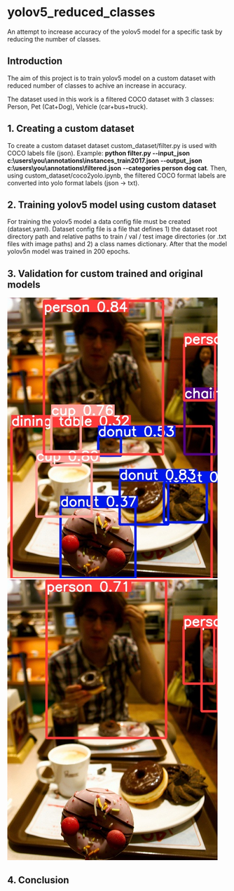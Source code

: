 # yolov5_reduced_classes
An attempt to increase accuracy of the yolov5 model for a specific task by reducing the number of classes.

## Introduction
The aim of this project is to train yolov5 model on a custom dataset with reduced number of classes to achive an increase in accuracy.

The dataset used in this work is a filtered COCO dataset with 3 classes: Person, Pet (Cat+Dog), Vehicle (car+bus+truck).

## 1. Creating a custom dataset
To create a custom dataset dataset custom_dataset/filter.py is used with COCO labels file (json). Example: **python filter.py --input_json c:\users\you\annotations\instances_train2017.json --output_json c:\users\you\annotations\filtered.json --categories person dog cat**. Then, using custom_dataset/coco2yolo.ipynb, the filtered COCO format labels are converted into yolo format labels (json -> txt).

## 2. Training yolov5 model using custom dataset
For training the yolov5 model a data config file must be created (dataset.yaml). Dataset config file is a file that defines 1) the dataset root directory path and relative paths to train / val / test image directories (or .txt files with image paths) and 2) a class names dictionary. After that the model yolov5n model was trained in 200 epochs.

## 3. Validation for custom trained and original models
![App Screenshot](https://raw.githubusercontent.com/AlexeyDzyubaP/yolov5_reduced_classes/main/screenshots/000000035682_original.jpg)
![App Screenshot](https://raw.githubusercontent.com/AlexeyDzyubaP/yolov5_reduced_classes/main/screenshots/000000035682_custom.jpg)

## 4. Conclusion 

